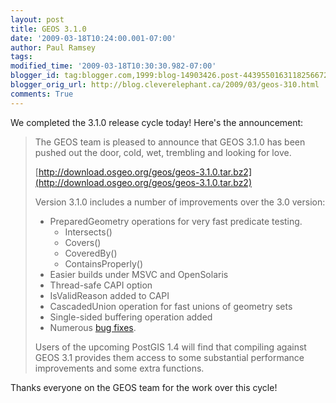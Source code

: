 ```yaml
---
layout: post
title: GEOS 3.1.0
date: '2009-03-18T10:24:00.001-07:00'
author: Paul Ramsey
tags: 
modified_time: '2009-03-18T10:30:30.982-07:00'
blogger_id: tag:blogger.com,1999:blog-14903426.post-4439550163118256672
blogger_orig_url: http://blog.cleverelephant.ca/2009/03/geos-310.html
comments: True
---
```


We completed the 3.1.0 release cycle today! Here's the announcement:

> The GEOS team is pleased to announce that GEOS 3.1.0 has been pushed out the door, cold, wet,  trembling and looking for love.
> 
> [http://download.osgeo.org/geos/geos-3.1.0.tar.bz2](http://download.osgeo.org/geos/geos-3.1.0.tar.bz2)<p>Version 3.1.0 includes a number of improvements over the 3.0 version:
> 
> * PreparedGeometry operations for very fast predicate testing.
>    * Intersects()
>    * Covers()
>    * CoveredBy()
>    * ContainsProperly()
> * Easier builds under MSVC and OpenSolaris
> * Thread-safe CAPI option
> * IsValidReason added to CAPI
> * CascadedUnion operation for fast unions of geometry sets
> * Single-sided buffering operation added
> * Numerous [bug fixes](http://trac.osgeo.org/geos/query?status=closed&milestone=3.1.0&order=priority).
> 
> Users of the upcoming PostGIS 1.4 will find that compiling against GEOS 3.1 provides them access to some substantial performance improvements and some extra functions.

Thanks everyone on the GEOS team for the work over this cycle!

